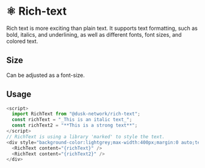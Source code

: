 # ⚛️ Rich-text

Rich text is more exciting than plain text. It supports text formatting, such as bold, italics, and underlining, as well as different fonts, font sizes, and colored text.

## Size

Can be adjusted as a font-size.

## Usage

```js
<script>
  import RichText from "@dusk-network/rich-text";
  const richText = "_This is an italic text_";
  const richText2 = "**This is a strong text**";
</script>
// RichText is using a library 'marked' to style the text.
<div style="background-color:lightgrey;max-width:400px;margin:0 auto;text-align:center;">
  <RichText content="{richText}" />
  <RichText content="{richText2}" />
</div>
```